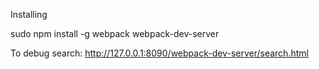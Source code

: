 Installing

sudo npm install -g webpack webpack-dev-server


To debug search:
http://127.0.0.1:8090/webpack-dev-server/search.html